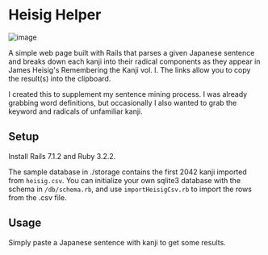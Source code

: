# Heisig Helper

![image](https://github.com/basilgdev/heisighelper/assets/42182755/8d73da80-d74a-45ec-8df5-850e1b46445c)


A simple web page built with Rails that parses a given Japanese sentence and breaks down each kanji into their radical components as they appear in James Heisig's Remembering the Kanji vol. I. The links allow you to copy the result(s) into the clipboard.

I created this to supplement my sentence mining process. I was already grabbing word definitions, but occasionally I also wanted to grab the keyword and radicals of unfamiliar kanji.

## Setup

Install Rails 7.1.2 and Ruby 3.2.2.

The sample database in ./storage contains the first 2042 kanji imported from `heisig.csv`. You can initialize your own sqlite3 database with the schema in `/db/schema.rb`, and use `importHeisigCsv.rb` to import the rows from the .csv file.

## Usage

Simply paste a Japanese sentence with kanji to get some results.

